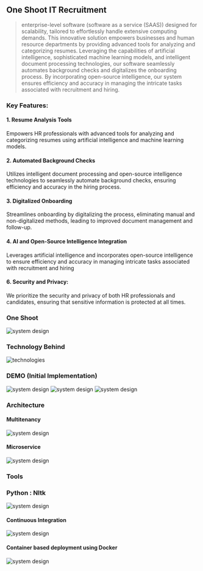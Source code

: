 ## One Shoot IT Recruitment

>enterprise-level software (software as a service (SAAS)) designed for scalability, tailored to effortlessly handle
extensive computing demands. This innovative solution empowers businesses and human resource departments by
providing advanced tools for analyzing and categorizing resumes. Leveraging the capabilities of artificial intelligence,
sophisticated machine learning models, and intelligent document processing technologies, our software seamlessly
automates background checks and digitalizes the onboarding process. By incorporating open-source intelligence, our
system ensures efficiency and accuracy in managing the intricate tasks associated with recruitment and hiring.

### Key Features:

#### 1. Resume Analysis Tools

Empowers HR professionals with advanced tools for analyzing and categorizing resumes using artificial intelligence and machine learning models.

#### 2. Automated Background Checks

 Utilizes intelligent document processing and open-source intelligence technologies to seamlessly automate background checks, ensuring efficiency and accuracy in the hiring process.

#### 3. Digitalized Onboarding

Streamlines onboarding by digitalizing the process, eliminating manual and non-digitalized methods, leading to improved document management and follow-up.

#### 4. AI and Open-Source Intelligence Integration

Leverages artificial intelligence and incorporates open-source intelligence to ensure efficiency and accuracy in managing intricate tasks associated with recruitment and hiring

#### 6. Security and Privacy:

  We prioritize the security and privacy of both HR professionals and candidates, ensuring that sensitive information is protected at all times.

### One Shoot 

![system design](./profile/oneshoot.png)


### Technology Behind

![technologies](./IDP.png)


### DEMO (Initial Implementation)

![system design](./profile/demo001.png)
![system design](./profile/demo002.png)
![system design](./profile/demo003.png)


### Architecture

#### Multitenancy 
![system design](./profile/multitenancy.png)
#### Microservice 
![system design](./profile/microservice.png)

### Tools
### Python : Nltk

![system design](./profile/nlp.jpg)

#### Continuous Integration
![system design](./profile/deployment_.png)


#### Container based deployment using Docker 

![system design](./profile/deployment__.png)




